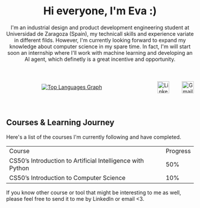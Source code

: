<div align="center">

# Hi everyone, I'm Eva :)

<p>I'm an industrial design and product development engineering student at Universidad de Zaragoza (Spain), my technicall skills and experience variate in different filds. However, I'm currently looking forward to expand my knowledge about computer science in my spare time. In fact, I'm will start soon an internship where I'll work with machine learning and developing an AI agent, which definetly is a great incentive and opportunity.</p>

&nbsp;

  <div style="display: flex; justify-content: space-between; align-items: center; margin: 20px 0;">

  <!-- Left: Top Languages Graph -->
  <div style="flex: 1; max-width: 70%;">
    <a href="https://github-readme-stats.vercel.app/api/top-langs/?username=emoliga&layout=compact&theme=dark" target="_blank" rel="noopener noreferrer">
      <img 
        src="https://github-readme-stats.vercel.app/api/top-langs/?username=emoliga&layout=compact&theme=dark" 
        alt="Top Languages Graph" 
        height="175" 
        style="max-width: 100%; height: auto;"
      />
    </a>
  </div>

  <!-- Right: LinkedIn and Gmail Icons -->
  <div style="display: flex; align-items: center; gap: 15px;">
    <a href="https://www.linkedin.com/in/eva-mg" rel="nofollow" target="_blank">
      <img 
        src="https://skillicons.dev/icons?i=linkedin" 
        alt="LinkedIn" 
        height="32" 
        style="max-width: 100%;"
      />
    </a>
    &nbsp;
    <a href="mailto:molinereva00@gmail.com?subject=Hello%20From%20GitHub">
      <img 
        src="https://skillicons.dev/icons?i=gmail" 
        alt="Gmail" 
        height="32" 
        style="max-width: 100%;"
      />
    </a>
  </div>

</div>

</div>

&nbsp;


## Courses & Learning Journey

Here's a list of the courses I'm currently following and have completed. 

<table>
  <tr>
    <td>Course</td>
    <td>Progress</td>
  </tr>
  <tr>
    <td>CS50’s Introduction to Artificial Intelligence with Python</td>
    <td>50%</td>
  </tr>
  <tr>
    <td>CS50’s Introduction to Computer Science</td>
    <td>10%</td>
  </tr>
</table>

<p>If you know other course or tool that might be interesting to me as well, please feel free to send it to me by LinkedIn or email <3.</p>
</a>
&nbsp;
